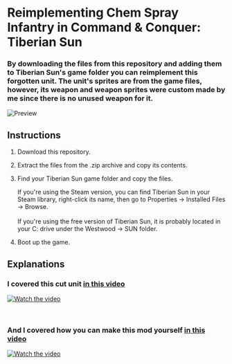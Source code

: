 # Reimplementing Chem Spray Infantry in Command & Conquer: Tiberian Sun
### By downloading the files from this repository and adding them to Tiberian Sun's game folder you can reimplement this forgotten unit. The unit's sprites are from the game files, however, its weapon and weapon sprites were custom made by me since there is no unused weapon for it.  
![Preview](https://private-user-images.githubusercontent.com/195215991/481415941-45fcb3c1-ae07-4396-82e5-cfb52cd0153c.png?jwt=eyJ0eXAiOiJKV1QiLCJhbGciOiJIUzI1NiJ9.eyJpc3MiOiJnaXRodWIuY29tIiwiYXVkIjoicmF3LmdpdGh1YnVzZXJjb250ZW50LmNvbSIsImtleSI6ImtleTUiLCJleHAiOjE3NTYwNzU0MDgsIm5iZiI6MTc1NjA3NTEwOCwicGF0aCI6Ii8xOTUyMTU5OTEvNDgxNDE1OTQxLTQ1ZmNiM2MxLWFlMDctNDM5Ni04MmU1LWNmYjUyY2QwMTUzYy5wbmc_WC1BbXotQWxnb3JpdGhtPUFXUzQtSE1BQy1TSEEyNTYmWC1BbXotQ3JlZGVudGlhbD1BS0lBVkNPRFlMU0E1M1BRSzRaQSUyRjIwMjUwODI0JTJGdXMtZWFzdC0xJTJGczMlMkZhd3M0X3JlcXVlc3QmWC1BbXotRGF0ZT0yMDI1MDgyNFQyMjM4MjhaJlgtQW16LUV4cGlyZXM9MzAwJlgtQW16LVNpZ25hdHVyZT03MjRkNGYyYmU2YjIyMzZhYWE5NmU2NWZhNTRmYmU0MWY2YzFiMTc2MjE0NTVjNTQ5NTA0NGIwOTRmOWM1ZmQzJlgtQW16LVNpZ25lZEhlYWRlcnM9aG9zdCJ9.nbJv6LzhPbqAmfFUK6Ub5SG6pfqYz6OYgblN_oilVwQ)

## Instructions

1. Download this repository.
2. Extract the files from the .zip archive and copy its contents.
3. Find your Tiberian Sun game folder and copy the files.  

   If you're using the Steam version, you can find Tiberian Sun in your Steam library, right-click its name, then go to Properties -> Installed Files -> Browse.  
   <br>
   If you're using the free version of Tiberian Sun, it is probably located in your C: drive under the Westwood -> SUN folder.

5. Boot up the game.

## Explanations

### I covered this cut unit [in this video](https://www.youtube.com/watch?v=jN7dCn8Xww8)

[![Watch the video](https://private-user-images.githubusercontent.com/195215991/481416297-9a504d8f-7b91-4358-94b7-3d898020ad36.PNG?jwt=eyJ0eXAiOiJKV1QiLCJhbGciOiJIUzI1NiJ9.eyJpc3MiOiJnaXRodWIuY29tIiwiYXVkIjoicmF3LmdpdGh1YnVzZXJjb250ZW50LmNvbSIsImtleSI6ImtleTUiLCJleHAiOjE3NTYwNzU4NjMsIm5iZiI6MTc1NjA3NTU2MywicGF0aCI6Ii8xOTUyMTU5OTEvNDgxNDE2Mjk3LTlhNTA0ZDhmLTdiOTEtNDM1OC05NGI3LTNkODk4MDIwYWQzNi5QTkc_WC1BbXotQWxnb3JpdGhtPUFXUzQtSE1BQy1TSEEyNTYmWC1BbXotQ3JlZGVudGlhbD1BS0lBVkNPRFlMU0E1M1BRSzRaQSUyRjIwMjUwODI0JTJGdXMtZWFzdC0xJTJGczMlMkZhd3M0X3JlcXVlc3QmWC1BbXotRGF0ZT0yMDI1MDgyNFQyMjQ2MDNaJlgtQW16LUV4cGlyZXM9MzAwJlgtQW16LVNpZ25hdHVyZT1kZjcwYWFkMGU4MDhkNTg5MGUzYWRlOTVjOGFiYTZlM2M5MWIxN2JlOGYxZWEwZmY1ZTliZDVmYWMxZDJhZTc4JlgtQW16LVNpZ25lZEhlYWRlcnM9aG9zdCJ9.TfoQNAw8_FHhI8VWMgLMHwHJ5ybDqiexfyYtWGOma6I)](https://www.youtube.com/watch?v=jN7dCn8Xww8)

<br>

### And I covered how you can make this mod yourself [in this video](https://youtu.be/qbcJH3iQ5fs)

[![Watch the video](https://private-user-images.githubusercontent.com/195215991/481416475-4c99d8d8-bb3d-4447-9efb-9887bedc2c06.PNG?jwt=eyJ0eXAiOiJKV1QiLCJhbGciOiJIUzI1NiJ9.eyJpc3MiOiJnaXRodWIuY29tIiwiYXVkIjoicmF3LmdpdGh1YnVzZXJjb250ZW50LmNvbSIsImtleSI6ImtleTUiLCJleHAiOjE3NTYwNzYxODEsIm5iZiI6MTc1NjA3NTg4MSwicGF0aCI6Ii8xOTUyMTU5OTEvNDgxNDE2NDc1LTRjOTlkOGQ4LWJiM2QtNDQ0Ny05ZWZiLTk4ODdiZWRjMmMwNi5QTkc_WC1BbXotQWxnb3JpdGhtPUFXUzQtSE1BQy1TSEEyNTYmWC1BbXotQ3JlZGVudGlhbD1BS0lBVkNPRFlMU0E1M1BRSzRaQSUyRjIwMjUwODI0JTJGdXMtZWFzdC0xJTJGczMlMkZhd3M0X3JlcXVlc3QmWC1BbXotRGF0ZT0yMDI1MDgyNFQyMjUxMjFaJlgtQW16LUV4cGlyZXM9MzAwJlgtQW16LVNpZ25hdHVyZT01M2I2MDRjMWIyNDFkNzFkYzJlMjU5MjU5OGUwYmMyY2ZjNDI2MmQ2MWFkYTczMTBhZDJhZTk2MGFkYjAxNjJiJlgtQW16LVNpZ25lZEhlYWRlcnM9aG9zdCJ9.7Ru-fmMIfhdSZmU0yvMiYpRn1P4OL8TnWytNZYALqY0)](https://youtu.be/qbcJH3iQ5fs)
